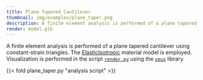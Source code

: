 ```yaml
---
title: Plane Tapered Cantilever
thumbnail: img/examples/plane_taper.png
description: A finite element analysis is performed of a plane tapered cantilever using constant-strain triangles.
render: model.glb
---
```


A finite element analysis is performed of a plane tapered cantilever using constant-strain triangles. 
The [ElasticIsotropic](https://opensees.stairlab.io/user/manual/material/ndMaterials/ElasticIsotropic.html) material model is employed.
Visualization is performed in the script [`render.py`](render.py) using the [`veux`](https://pypi.org/project/veux) library.

{{< fold plane_taper.py "analysis script" >}}

